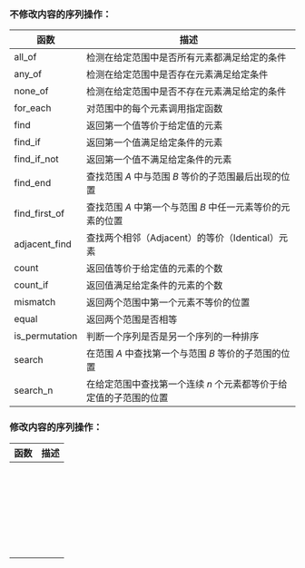 ### 不修改内容的序列操作：

|函数|描述|
| ------ | ------ |
|all_of|检测在给定范围中是否所有元素都满足给定的条件|
|any_of|检测在给定范围中是否存在元素满足给定条件|
|none_of|检测在给定范围中是否不存在元素满足给定的条件|
|for_each|对范围中的每个元素调用指定函数|
|find|返回第一个值等价于给定值的元素|
|find_if|返回第一个值满足给定条件的元素|
|find_if_not|返回第一个值不满足给定条件的元素|
|find_end|查找范围 <em>A</em> 中与范围 <em>B</em> 等价的子范围最后出现的位置|
|find_first_of|查找范围 <em>A</em> 中第一个与范围 <em>B</em> 中任一元素等价的元素的位置|
|adjacent_find|查找两个相邻（Adjacent）的等价（Identical）元素|
|count|返回值等价于给定值的元素的个数|
|count_if|返回值满足给定条件的元素的个数|
|mismatch|返回两个范围中第一个元素不等价的位置|
|equal|返回两个范围是否相等|
|is_permutation|判断一个序列是否是另一个序列的一种排序|
|search|在范围 <em>A</em> 中查找第一个与范围 <em>B</em> 等价的子范围的位置|
|search_n|在给定范围中查找第一个连续 <em>n</em> 个元素都等价于给定值的子范围的位置|

### 修改内容的序列操作：
|函数|描述|
| ------ | ------ |
|||
|||
|||
|||
|||
|||
|||
|||
|||
|||
|||
|||
|||
|||
|||
|||
|||
|||
|||
|||
|||
|||
|||
|||
|||
|||
|||
|||

